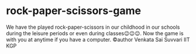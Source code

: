 # rock-paper-scissors-game
We have the played rock-paper-scissors in our childhood in our schools during the leisure periods or even during classes😉😉😉.
Now the game is with you at anytime if you have a computer.
©author
Venkata Sai Suvvari
IIT KGP

